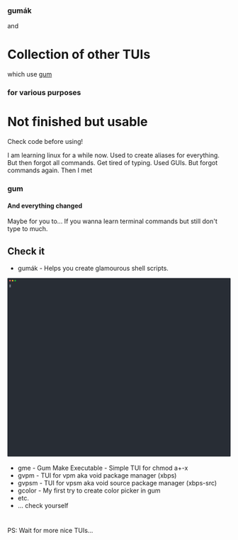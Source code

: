 ### gumák
and
# Collection of other TUIs
which use [gum](https://github.com/charmbracelet/gum)
### for various purposes
# Not finished but usable
Check code before using!

I am learning linux for a while now.
Used to create aliases for everything. But then forgot all commands. Get tired of typing. Used GUIs. But forgot commands again. Then I met
### gum
#### And everything changed
Maybe for you to...
If you wanna learn terminal commands but still don't type to much.

## Check it
- gumák - Helps you create glamourous shell scripts.

![gumák](./DOCS/gumak.svg)
- gme - Gum Make Executable - Simple TUI for chmod a+-x
- gvpm - TUI for vpm aka void package manager (xbps)
- gvpsm - TUI for vpsm aka void source package manager (xbps-src)
- gcolor - My first try to create color picker in gum
- etc.
- ... check yourself
#
PS: Wait for more nice TUIs...
